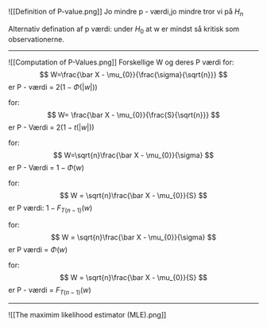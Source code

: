 ![[Definition of P-value.png]]
Jo mindre p - værdi,jo mindre tror vi på $H_{n}$

Alternativ defination af p værdi:
under $H_{0}$ at w er mindst så kritisk som observationerne.

___
![[Computation of P-Values.png]]
Forskellige W og deres P værdi
for:
$$
W=\frac{\bar X  -  \mu_{0}}{\frac{\sigma}{\sqrt{n}}}
$$
er P - værdi = $2(1 - \Phi(|w|))$ 

for:
$$
W= \frac{\bar X  -  \mu_{0}}{\frac{S}{\sqrt{n}}}
$$
er P - Værdi = $2(1 - t(|w|))$


for:
$$
W=\sqrt{n}\frac{\bar X  -  \mu_{0}}{\sigma} 
$$
er P - Værdi = $1 - \Phi(w)$

for:
$$
W = \sqrt{n}\frac{\bar X  -  \mu_{0}}{S}
$$
er P værdi: $1 - F_{T(n - 1)}(w)$

for:
$$
W = \sqrt{n}\frac{\bar X  -  \mu_{0}}{\sigma}
$$
er P værdi = $\Phi(w)$

for:
$$
W = \sqrt{n}\frac{\bar X  -  \mu_{0}}{S}
$$
er P - værdi = $F_{T(n - 1)}(w)$
___
![[The maximim likelihood estimator (MLE).png]]

	  